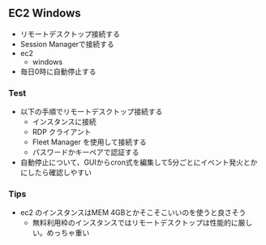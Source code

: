 ## EC2 Windows

- リモートデスクトップ接続する
- Session Managerで接続する
- ec2
  - windows
- 毎日0時に自動停止する

### Test

- 以下の手順でリモートデスクトップ接続する
  - インスタンスに接続
  - RDP クライアント
  - Fleet Manager を使用して接続する
  - パスワードかキーペアで認証する
- 自動停止について、GUIからcron式を編集して5分ごとにイベント発火とかにしたら確認しやすい

### Tips

- ec2 のインスタンスはMEM 4GBとかそこそこいいのを使うと良さそう
  - 無料利用枠のインスタンスではリモートデスクトップは性能的に厳しい。めっちゃ重い
